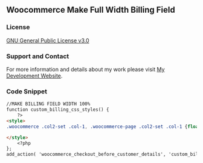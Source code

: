 ## Woocommerce Make Full Width Billing Field

### License

[GNU General Public License v3.0](https://github.com/dedewiweka/projects/blob/main/license)


### Support and Contact

For more information and details about my work please visit [My Development Website](https://dede.wiweka.com/development).


### Code Snippet

```markdown
//MAKE BILLING FIELD WIDTH 100%
function custom_billing_css_styles() {
    ?>
<style>
.woocommerce .col2-set .col-1, .woocommerce-page .col2-set .col-1 {float: none !important;width: 100% !important;}

</style>
    <?php
};
add_action( 'woocommerce_checkout_before_customer_details', 'custom_billing_css_styles' );
```

